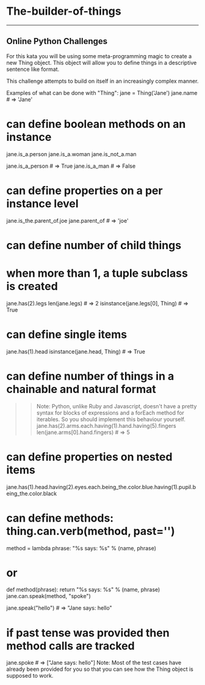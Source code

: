 # The-builder-of-things
-------------------------------------------
Online Python Challenges
-------------------------------------------

For this kata you will be using some meta-programming magic to create a new Thing object. This object will allow you to define things in a descriptive sentence like format.

This challenge attempts to build on itself in an increasingly complex manner.

Examples of what can be done with "Thing":
jane = Thing('Jane')
jane.name # => 'Jane'

# can define boolean methods on an instance
jane.is_a.person
jane.is_a.woman
jane.is_not_a.man

jane.is_a_person # => True
jane.is_a_man # => False

# can define properties on a per instance level
jane.is_the.parent_of.joe
jane.parent_of # => 'joe'

# can define number of child things
# when more than 1, a tuple subclass is created
jane.has(2).legs
len(jane.legs) # => 2
isinstance(jane.legs[0], Thing) # => True

# can define single items
jane.has(1).head
isinstance(jane.head, Thing) # => True

# can define number of things in a chainable and natural format
>> Note: Python, unlike Ruby and Javascript, doesn't have a pretty syntax for blocks of expressions and a forEach method for iterables. So you should implement this behaviour yourself.
jane.has(2).arms.each.having(1).hand.having(5).fingers
len(jane.arms[0].hand.fingers) # => 5

# can define properties on nested items
jane.has(1).head.having(2).eyes.each.being_the.color.blue.having(1).pupil.being_the.color.black

# can define methods: thing.can.verb(method, past='')
method = lambda phrase: "%s says: %s" % (name, phrase)
# or 
def method(phrase):
  return "%s says: %s" % (name, phrase)
jane.can.speak(method, "spoke")

jane.speak("hello") # => "Jane says: hello"

# if past tense was provided then method calls are tracked
jane.spoke # => ["Jane says: hello"]
Note: Most of the test cases have already been provided for you so that you can see how the Thing object is supposed to work.


